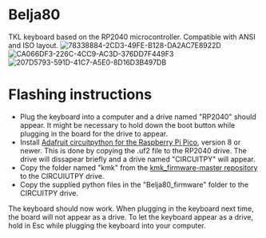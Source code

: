 # Belja80
 
TKL keyboard based on the RP2040 microcontroller. Compatible with ANSI and ISO layout.
![78338884-2CD3-49FE-B128-DA2AC7E8922D](https://github.com/egillmilan/Belja80/assets/47427510/cf225241-fcc1-4281-a1d6-e38ac62e8995)
![CA066DF3-226C-4CC9-AC3D-376DD7F449F3](https://github.com/egillmilan/Belja80/assets/47427510/a255aff4-72ce-4c58-a7a9-a3ddc469b0f0)
![207D5793-591D-41C7-A5E0-8D16D3B497DB](https://github.com/egillmilan/Belja80/assets/47427510/e4c6f88b-ae04-4b1a-85b3-5e183c7b0045)


# Flashing instructions
* Plug the keyboard into a computer and a drive named "RP2040" should appear. It might be necessary to hold down the boot button while plugging in the board for the drive to appear.
* Install [Adafruit circuitpython for the Raspberry Pi Pico](https://circuitpython.org/board/raspberry_pi_pico/), version 8 or newer. This is done by copying the .uf2 file to the RP2040 drive. The drive will dissapear briefly and a drive named "CIRCUITPY" will appear.
* Copy the folder named "kmk" from the [kmk_firmware-master repository](https://github.com/KMKfw/kmk_firmware) to the CIRCUIUTPY drive.
* Copy the supplied python files in the "Belja80_firmware" folder to the CIRCUITPY drive.

The keyboard should now work. When plugging in the keyboard next time, the board will not appear as a drive. To let the keyboard appear as a drive, hold in Esc while plugging the keyboard into your computer.
